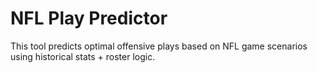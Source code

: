 # NFL Play Predictor
This tool predicts optimal offensive plays based on NFL game scenarios using historical stats + roster logic.
